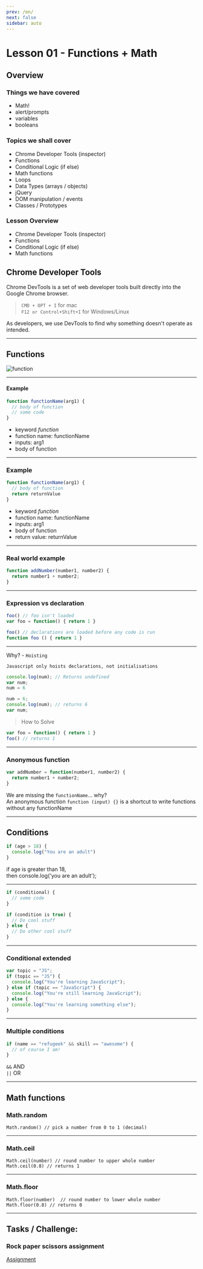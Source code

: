 ```yaml
---
prev: /en/
next: false
sidebar: auto
---
```


# Lesson 01 - Functions + Math


## Overview

### Things we have covered

- Math!
- alert/prompts
- variables
- booleans

### Topics we shall cover

- Chrome Developer Tools (inspector)
- Functions
- Conditional Logic (if else)
- Math functions
- Loops
- Data Types (arrays / objects)
- jQuery 
- DOM manipulation / events
- Classes / Prototypes


### Lesson Overview

- Chrome Developer Tools (inspector)
- Functions
- Conditional Logic (if else)
- Math functions


## Chrome Developer Tools

Chrome DevTools is a set of web developer tools built directly into the Google Chrome browser. 

> `CMD + OPT + I` for mac  
> `F12 or Control+Shift+I` for Windows/Linux

As developers, we use DevTools to find why something doesn't operate as intended.

---

## Functions

![function](/assets/images/function.png)

---
#### Example
``` js
function functionName(arg1) {
  // body of function
  // some code
}
```

* keyword _function_
* function name: functionName
* inputs: arg1
* body of function

---

### Example

``` js
function functionName(arg1) {
  // body of function
  return returnValue
}
```

* keyword _function_
* function name: functionName
* inputs: arg1
* body of function
* return value: returnValue

---

### Real world example

``` js
function addNumber(number1, number2) {
  return number1 + number2;
}
```
---

### Expression vs declaration

``` js
foo() // foo isn't loaded
var foo = function() { return 1 }
```

``` js
foo() // declarations are loaded before any code is run
function foo () { return 1 }
```
---
Why? - `Hoisting`

`Javascript only hoists declarations, not initialisations`

``` js
console.log(num); // Returns undefined
var num;
num = 6
```

``` js
num = 6;
console.log(num); // returns 6
var num;
```

> How to Solve

``` js
var foo = function() { return 1 }
foo() // returns 1
```

---

### Anonymous function

``` js
var addNumber = function(number1, number2) {
  return number1 + number2;
}
```

We are missing the `functionName`... why?  
An anonymous function `function (input) {}` is a shortcut 
to write functions without any functionName

---

## Conditions

``` js
if (age > 18) {
  console.log("You are an adult")
}
```

if age is greater than 18,   
then console.log('you are an adult');


---

``` js
if (conditional) {
  // some code
}
```

``` js
if (condition is true) {
  // Do cool stuff
} else {
  // Do other cool stuff
}
```
---

### Conditional extended

``` js
var topic = "JS";
if (topic == "JS") {
  console.log("You're learning JavaScript");
} else if (topic == "JavaScript") {
  console.log("You're still learning JavaScript");
} else {
  console.log("You're learning something else");
}
```

---

### Multiple conditions

``` js
if (name == "refugeek" && skill == "awesome") {
  // of course I am!
}
```

`&&` AND  
`||` OR

---

## Math functions

### Math.random
```
Math.random() // pick a number from 0 to 1 (decimal)
```

---

### Math.ceil
```
Math.ceil(number) // round number to upper whole number
Math.ceil(0.8) // returns 1
```
---

### Math.floor

```
Math.floor(number)  // round number to lower whole number
Math.floor(0.8) // returns 0
```
---

## Tasks / Challenge:

### Rock paper scissors assignment
  [Assignment](challenge.md)